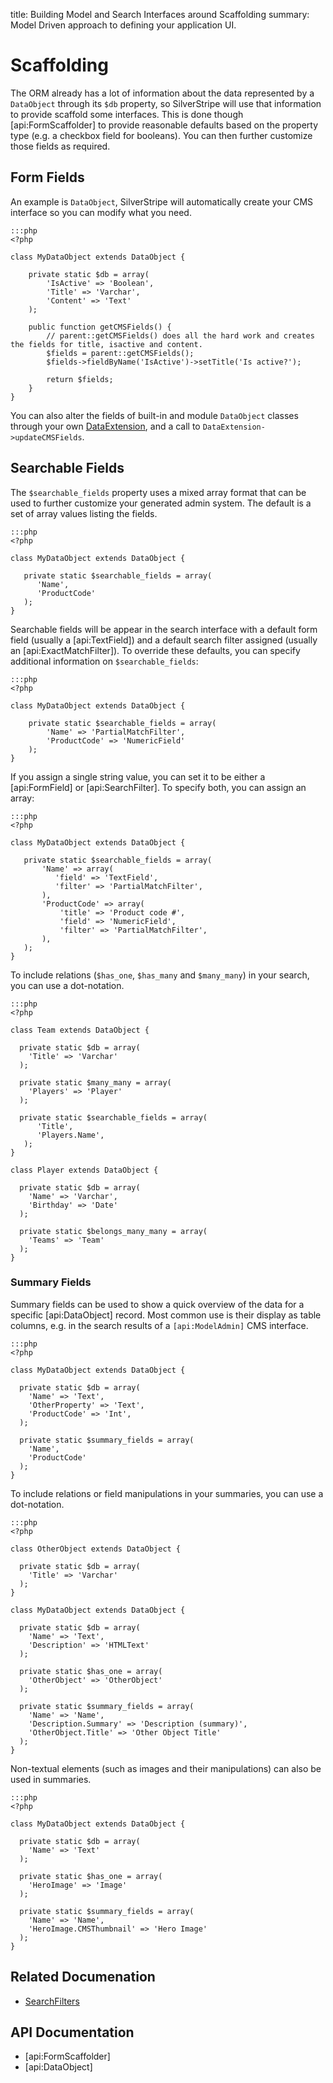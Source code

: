 title: Building Model and Search Interfaces around Scaffolding
summary: Model Driven approach to defining your application UI.

# Scaffolding

The ORM already has a lot of information about the data represented by a `DataObject` through its `$db` property, so 
SilverStripe will use that information to provide scaffold some interfaces. This is done though [api:FormScaffolder]
to provide reasonable defaults based on the property type (e.g. a checkbox field for booleans). You can then further 
customize those fields as required.

## Form Fields

An example is `DataObject`, SilverStripe will automatically create your CMS interface so you can modify what you need.

	:::php
	<?php

	class MyDataObject extends DataObject {
		
		private static $db = array(
			'IsActive' => 'Boolean',
			'Title' => 'Varchar',
			'Content' => 'Text'
		);

		public function getCMSFields() {
			// parent::getCMSFields() does all the hard work and creates the fields for title, isactive and content.
			$fields = parent::getCMSFields();
			$fields->fieldByName('IsActive')->setTitle('Is active?');
			
			return $fields;
		}
	}

You can also alter the fields of built-in and module `DataObject` classes through your own 
[DataExtension](../extensions), and a call to `DataExtension->updateCMSFields`.

## Searchable Fields

The `$searchable_fields` property uses a mixed array format that can be used to further customize your generated admin
system. The default is a set of array values listing the fields.

	:::php
	<?php

	class MyDataObject extends DataObject {
	
	   private static $searchable_fields = array(
	      'Name',
	      'ProductCode'
	   );
	}


Searchable fields will be appear in the search interface with a default form field (usually a [api:TextField]) and a 
default search filter assigned (usually an [api:ExactMatchFilter]). To override these defaults, you can specify 
additional information on `$searchable_fields`:

	:::php
	<?php

	class MyDataObject extends DataObject {

		private static $searchable_fields = array(
			'Name' => 'PartialMatchFilter',
			'ProductCode' => 'NumericField'
		);
	}

If you assign a single string value, you can set it to be either a [api:FormField] or [api:SearchFilter]. To specify 
both, you can assign an array:

	:::php
	<?php

	class MyDataObject extends DataObject {
	
	   private static $searchable_fields = array(
	       'Name' => array(
	          'field' => 'TextField',
	          'filter' => 'PartialMatchFilter',
	       ),
	       'ProductCode' => array(
	           'title' => 'Product code #',
	           'field' => 'NumericField',
	           'filter' => 'PartialMatchFilter',
	       ),
	   );
	}


To include relations (`$has_one`, `$has_many` and `$many_many`) in your search, you can use a dot-notation.

	:::php
	<?php

	class Team extends DataObject {
	
	  private static $db = array(
	    'Title' => 'Varchar'
	  );
	
	  private static $many_many = array(
	    'Players' => 'Player'
	  );
	
	  private static $searchable_fields = array(
	      'Title',
	      'Players.Name',
	   );
	}
	
	class Player extends DataObject {
	
	  private static $db = array(
	    'Name' => 'Varchar',
	    'Birthday' => 'Date'
	  );
	
	  private static $belongs_many_many = array(
	    'Teams' => 'Team'
	  );
	}


### Summary Fields

Summary fields can be used to show a quick overview of the data for a specific [api:DataObject] record. Most common use 
is their display as table columns, e.g. in the search results of a `[api:ModelAdmin]` CMS interface.

	:::php
	<?php

	class MyDataObject extends DataObject {
	
	  private static $db = array(
	    'Name' => 'Text',
	    'OtherProperty' => 'Text',
	    'ProductCode' => 'Int',
	  ); 
	
	  private static $summary_fields = array(
	    'Name',
	    'ProductCode'
	  );
	}


To include relations or field manipulations in your summaries, you can use a dot-notation.

	:::php
	<?php

	class OtherObject extends DataObject {
	
	  private static $db = array(
	    'Title' => 'Varchar'
	  );
	}
	
	class MyDataObject extends DataObject {
	
	  private static $db = array(
	    'Name' => 'Text',
	    'Description' => 'HTMLText'
	  );
	
	  private static $has_one = array(
	    'OtherObject' => 'OtherObject'
	  );
	
	  private static $summary_fields = array(
	    'Name' => 'Name',
	    'Description.Summary' => 'Description (summary)',
	    'OtherObject.Title' => 'Other Object Title'
	  );
	}


Non-textual elements (such as images and their manipulations) can also be used in summaries.

	:::php
	<?php

	class MyDataObject extends DataObject {
	
	  private static $db = array(
	    'Name' => 'Text'
	  );
	
	  private static $has_one = array(
	    'HeroImage' => 'Image'
	  );
	
	  private static $summary_fields = array(
	    'Name' => 'Name',
	    'HeroImage.CMSThumbnail' => 'Hero Image'
	  );
	}

## Related Documenation

* [SearchFilters](searchfilters)

## API Documentation

* [api:FormScaffolder]
* [api:DataObject]